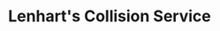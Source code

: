 ---
title: "Lenhart's Collision Service"
url: /vernon-center/lenharts-collision-service/
shop: Autowerkstatt
---